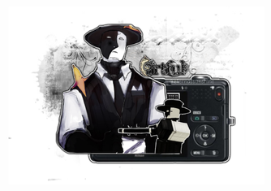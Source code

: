 
<p align”center”

![](https://github.com/FLOWERCR0WN/FLOWERCR0WN/blob/730e828ad1b23b182dc5031ef6abae2128a1f58c/282bfa11bcff8bccbcc24a354dff2d9b34ea7c92.png)
</p>


